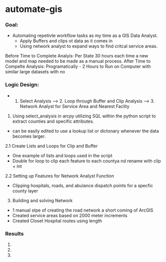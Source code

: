 # automate-gis
### Goal:
* Automating repetivte workflow tasks as my time as a GIS Data Analyst. 
  * Apply Buffers and clips ot data as it comes in 
  * Using network analyst to expand ways to find critcal service areas.
  
Before Time to Complete Analyis: 
  Per State 30 hours each time a new model and map needed to be made as a manual process.
After Time to Compelte Analysis:
  Programatically - 2 Hours to Run on Computer with similar large datasets with no 

  
### Logic Design: 
* 1. Select Analysis --> 2. Loop through Buffer and Clip Analysis --> 3. Network Analyst for Service Area and Nearest Faclity
1. Using select_analysis in arcpy utilizing SQL within the python script to extract counties and specific attributes. 
 * can be easily edited to use a lookup list or dictonary whenever the data becomes larger.

2.1 Create Lists and Loops for Clip and Buffer
  * One example of lists and loops used in the script
  * Double for loop to clip each feature to each countya nd rename with clip + int

2.2 Setting up Features for Network Analyst Function
  * Clipping hospitals, roads, and abulance dispatch points for a specfic county layer 
  
  
3. Building and solving Network
 * 1 manual stpe of creating the road network a short coming of ArcGIS 
 * Created service areas based on 2000 meter increments
 * Created Closet Hospital routes using length 
 
 
### Results

1. 
2.
3. 

